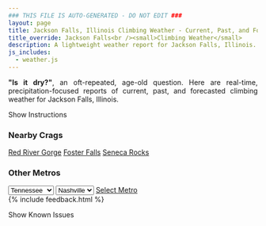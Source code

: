 ```yaml
---
### THIS FILE IS AUTO-GENERATED - DO NOT EDIT ###
layout: page
title: Jackson Falls, Illinois Climbing Weather - Current, Past, and Forecasted Report
title_override: Jackson Falls<br /><small>Climbing Weather</small>
description: A lightweight weather report for Jackson Falls, Illinois. Optimized for slow internet connections.
js_includes:
  - weather.js
---
```


<section class="measure center lh-copy f5-ns f6 ph2 mv4" style="text-align: justify;">
<strong>"Is it dry?"</strong>, an oft-repeated, age-old question. Here are real-time,
precipitation-focused reports of current, past, and forecasted climbing weather for Jackson Falls, Illinois.
</section>

<p id="settings-toggle" class="mw5 b center tc hover-light-red black-70 pointer">Show Instructions</p>
<section id="settings" class="overflow-hidden" style="display:none;">
    <div class="mv2 ph2 center">
        <div class="fn f6 tc pv2">
            <p class="measure lh-copy center"><strong>Show/hide hourly forecasts</strong> by clicking the desired day.</p>
            <hr class="mw5 p0 mv2 o-60 b0 bt b--light-red light-red bg-light-red">
            <p class="measure lh-copy center"><strong>Current and Past conditions</strong> are measured by the nearest weather station. <strong>Forecast conditions</strong> are calculated and polled separately.</p>
            <hr class="mw5 p0 mv2 o-60 b0 bt b--light-red light-red bg-light-red">
            <p class="measure lh-copy center"><strong>Having issues?</strong> Try <a id="clear-cache" class="no-underline relative fancy-link light-red hover-light-red" href="#">clearing the local cache</a>.</p>
            <hr class="mw5 p0 mv2 o-60 b0 bt b--light-red light-red bg-light-red">
            <p class="measure lh-copy center">Weather data sourced from <a class="no-underline fancy-link relative light-red" target="_blank" href="https://www.weather.gov/documentation/services-web-api">weather.gov</a>.</p>
        </div>
    </div>
</section>
<section id="weather" data-crag="jackson-falls-illinois" class="mv4-ns mv3 ph2 center"></section>
<section id="nearby" class="tc lh-copy">
  <h3>Nearby Crags</h3>
<a class="nowrap no-underline fancy-link relative light-red mh3" href="/crags/red-river-gorge-kentucky-weather.html">Red River Gorge</a>
<a class="nowrap no-underline fancy-link relative light-red mh3" href="/crags/foster-falls-tennessee-weather.html">Foster Falls</a>
<a class="nowrap no-underline fancy-link relative light-red mh3" href="/crags/seneca-rocks-west-virginia-weather.html">Seneca Rocks</a>
</section>
<section id="nearby" class="tc lh-copy">
  <h3>Other Metros</h3>
  <select class="ma1 bg-near-white pa2" id="stateSel">
    <option value="Texas">Texas</option>
    <option value="Washington">Washington</option>
    <option value="Colorado">Colorado</option>
    <option value="Tennessee" selected>Tennessee</option>
    <option value="Utah">Utah</option>
    <option value="California">California</option>
  </select>
  <select class="ma1 bg-near-white pa2" id="citySel">
    <option value="Nashville" selected>Nashville</option>
  </select>
  <a id="selectMetro" class="f6 link dim ph3 pv2 ma1 dib white bg-light-red" href="/crags/nashville-tennessee-weather.html">Select Metro</a>
  <script>
    var states = [];
    states["Texas"] = "Austin"
    states["Washington"] = "Seattle"
    states["Colorado"] = "Denver"
    states["Tennessee"] = "Nashville"
    states["Utah"] = "Salt Lake City"
    states["California"] = "San Francisco|Los Angeles"
  </script>
</section>
{% include feedback.html %}
<p id="issues-toggle" class="mw5 b center tc hover-light-red black-70 pointer">Show Known Issues</p>
<section id="issues" class="overflow-hidden tc f6">
</section>

<script>
  var weekly_PAH_116_58 = {"updated":"2022-05-05T08:16:33+00:00","units":"us","forecastGenerator":"BaselineForecastGenerator","generatedAt":"2022-05-05T08:40:26+00:00","updateTime":"2022-05-05T08:16:33+00:00","validTimes":"2022-05-05T02:00:00+00:00/P7DT23H","elevation":{"unitCode":"wmoUnit:m","value":99.9744},"periods":[{"number":1,"name":"Overnight","startTime":"2022-05-05T03:00:00-05:00","endTime":"2022-05-05T06:00:00-05:00","isDaytime":false,"temperature":53,"temperatureUnit":"F","temperatureTrend":null,"windSpeed":"5 mph","windDirection":"ENE","icon":"https://api.weather.gov/icons/land/night/bkn?size=medium","shortForecast":"Mostly Cloudy","detailedForecast":"Mostly cloudy, with a low around 53. East northeast wind around 5 mph."},{"number":2,"name":"Thursday","startTime":"2022-05-05T06:00:00-05:00","endTime":"2022-05-05T18:00:00-05:00","isDaytime":true,"temperature":74,"temperatureUnit":"F","temperatureTrend":"falling","windSpeed":"8 mph","windDirection":"SE","icon":"https://api.weather.gov/icons/land/day/tsra,80/tsra,70?size=medium","shortForecast":"Slight Chance Showers And Thunderstorms then Showers And Thunderstorms","detailedForecast":"A slight chance of showers and thunderstorms before 7am, then showers and thunderstorms between 7am and 1pm, then showers and thunderstorms likely. Cloudy. High near 74, with temperatures falling to around 72 in the afternoon. Southeast wind around 8 mph, with gusts as high as 18 mph. Chance of precipitation is 80%."},{"number":3,"name":"Thursday Night","startTime":"2022-05-05T18:00:00-05:00","endTime":"2022-05-06T06:00:00-05:00","isDaytime":false,"temperature":62,"temperatureUnit":"F","temperatureTrend":"rising","windSpeed":"7 mph","windDirection":"SSW","icon":"https://api.weather.gov/icons/land/night/tsra,40/tsra,80?size=medium","shortForecast":"Chance Showers And Thunderstorms","detailedForecast":"A chance of showers and thunderstorms before 2am, then showers and thunderstorms. Cloudy. Low around 62, with temperatures rising to around 64 overnight. South southwest wind around 7 mph. Chance of precipitation is 80%."},{"number":4,"name":"Friday","startTime":"2022-05-06T06:00:00-05:00","endTime":"2022-05-06T18:00:00-05:00","isDaytime":true,"temperature":69,"temperatureUnit":"F","temperatureTrend":null,"windSpeed":"7 to 13 mph","windDirection":"WSW","icon":"https://api.weather.gov/icons/land/day/tsra,70/tsra,60?size=medium","shortForecast":"Showers And Thunderstorms Likely","detailedForecast":"Showers and thunderstorms likely before 1pm, then a chance of showers and thunderstorms between 1pm and 4pm, then a chance of showers and thunderstorms. Mostly cloudy, with a high near 69. West southwest wind 7 to 13 mph, with gusts as high as 22 mph. Chance of precipitation is 70%."},{"number":5,"name":"Friday Night","startTime":"2022-05-06T18:00:00-05:00","endTime":"2022-05-07T06:00:00-05:00","isDaytime":false,"temperature":56,"temperatureUnit":"F","temperatureTrend":null,"windSpeed":"6 to 12 mph","windDirection":"WNW","icon":"https://api.weather.gov/icons/land/night/tsra_sct,50/tsra_sct,20?size=medium","shortForecast":"Chance Showers And Thunderstorms then Slight Chance Showers And Thunderstorms","detailedForecast":"A chance of showers and thunderstorms before 7pm, then a slight chance of showers and thunderstorms between 7pm and 1am. Mostly cloudy, with a low around 56. West northwest wind 6 to 12 mph, with gusts as high as 18 mph. Chance of precipitation is 50%."},{"number":6,"name":"Saturday","startTime":"2022-05-07T06:00:00-05:00","endTime":"2022-05-07T18:00:00-05:00","isDaytime":true,"temperature":72,"temperatureUnit":"F","temperatureTrend":null,"windSpeed":"6 to 10 mph","windDirection":"NW","icon":"https://api.weather.gov/icons/land/day/bkn?size=medium","shortForecast":"Partly Sunny","detailedForecast":"Partly sunny, with a high near 72. Northwest wind 6 to 10 mph."},{"number":7,"name":"Saturday Night","startTime":"2022-05-07T18:00:00-05:00","endTime":"2022-05-08T06:00:00-05:00","isDaytime":false,"temperature":52,"temperatureUnit":"F","temperatureTrend":null,"windSpeed":"1 to 6 mph","windDirection":"NE","icon":"https://api.weather.gov/icons/land/night/few?size=medium","shortForecast":"Mostly Clear","detailedForecast":"Mostly clear, with a low around 52. Northeast wind 1 to 6 mph."},{"number":8,"name":"Sunday","startTime":"2022-05-08T06:00:00-05:00","endTime":"2022-05-08T18:00:00-05:00","isDaytime":true,"temperature":80,"temperatureUnit":"F","temperatureTrend":null,"windSpeed":"1 to 9 mph","windDirection":"ESE","icon":"https://api.weather.gov/icons/land/day/few?size=medium","shortForecast":"Sunny","detailedForecast":"Sunny, with a high near 80. East southeast wind 1 to 9 mph."},{"number":9,"name":"Sunday Night","startTime":"2022-05-08T18:00:00-05:00","endTime":"2022-05-09T06:00:00-05:00","isDaytime":false,"temperature":66,"temperatureUnit":"F","temperatureTrend":null,"windSpeed":"8 mph","windDirection":"SE","icon":"https://api.weather.gov/icons/land/night/few?size=medium","shortForecast":"Mostly Clear","detailedForecast":"Mostly clear, with a low around 66. Southeast wind around 8 mph."},{"number":10,"name":"Monday","startTime":"2022-05-09T06:00:00-05:00","endTime":"2022-05-09T18:00:00-05:00","isDaytime":true,"temperature":90,"temperatureUnit":"F","temperatureTrend":null,"windSpeed":"7 to 15 mph","windDirection":"S","icon":"https://api.weather.gov/icons/land/day/few?size=medium","shortForecast":"Sunny","detailedForecast":"Sunny, with a high near 90. South wind 7 to 15 mph, with gusts as high as 20 mph."},{"number":11,"name":"Monday Night","startTime":"2022-05-09T18:00:00-05:00","endTime":"2022-05-10T06:00:00-05:00","isDaytime":false,"temperature":70,"temperatureUnit":"F","temperatureTrend":null,"windSpeed":"6 to 10 mph","windDirection":"S","icon":"https://api.weather.gov/icons/land/night/few?size=medium","shortForecast":"Mostly Clear","detailedForecast":"Mostly clear, with a low around 70. South wind 6 to 10 mph."},{"number":12,"name":"Tuesday","startTime":"2022-05-10T06:00:00-05:00","endTime":"2022-05-10T18:00:00-05:00","isDaytime":true,"temperature":92,"temperatureUnit":"F","temperatureTrend":null,"windSpeed":"6 to 10 mph","windDirection":"S","icon":"https://api.weather.gov/icons/land/day/few?size=medium","shortForecast":"Sunny","detailedForecast":"Sunny, with a high near 92. South wind 6 to 10 mph, with gusts as high as 18 mph."},{"number":13,"name":"Tuesday Night","startTime":"2022-05-10T18:00:00-05:00","endTime":"2022-05-11T06:00:00-05:00","isDaytime":false,"temperature":70,"temperatureUnit":"F","temperatureTrend":null,"windSpeed":"2 to 7 mph","windDirection":"S","icon":"https://api.weather.gov/icons/land/night/few?size=medium","shortForecast":"Mostly Clear","detailedForecast":"Mostly clear, with a low around 70. South wind 2 to 7 mph."},{"number":14,"name":"Wednesday","startTime":"2022-05-11T06:00:00-05:00","endTime":"2022-05-11T18:00:00-05:00","isDaytime":true,"temperature":92,"temperatureUnit":"F","temperatureTrend":null,"windSpeed":"2 to 6 mph","windDirection":"SE","icon":"https://api.weather.gov/icons/land/day/few?size=medium","shortForecast":"Sunny","detailedForecast":"Sunny, with a high near 92. Southeast wind 2 to 6 mph."}]}
  var hourly_PAH_116_58 = {"@context":["https://geojson.org/geojson-ld/geojson-context.jsonld",{"@version":"1.1","wx":"https://api.weather.gov/ontology#","geo":"http://www.opengis.net/ont/geosparql#","unit":"http://codes.wmo.int/common/unit/","@vocab":"https://api.weather.gov/ontology#"}],"type":"Feature","geometry":{"type":"Polygon","coordinates":[[[-89.0202954,37.1905586],[-89.02153,37.1682685],[-88.9935688,37.167283000000005],[-88.9923284,37.189573],[-89.0202954,37.1905586]]]},"properties":{"updated":"2022-05-05T08:16:33+00:00","units":"us","forecastGenerator":"HourlyForecastGenerator","generatedAt":"2022-05-05T08:40:27+00:00","updateTime":"2022-05-05T08:16:33+00:00","validTimes":"2022-05-05T02:00:00+00:00/P7DT23H","elevation":{"unitCode":"wmoUnit:m","value":99.9744},"periods":[{"number":1,"name":"","startTime":"2022-05-05T03:00:00-05:00","endTime":"2022-05-05T04:00:00-05:00","isDaytime":false,"temperature":55,"temperatureUnit":"F","temperatureTrend":null,"windSpeed":"3 mph","windDirection":"ENE","icon":"https://api.weather.gov/icons/land/night/bkn?size=small","shortForecast":"Mostly Cloudy","detailedForecast":""},{"number":2,"name":"","startTime":"2022-05-05T04:00:00-05:00","endTime":"2022-05-05T05:00:00-05:00","isDaytime":false,"temperature":55,"temperatureUnit":"F","temperatureTrend":null,"windSpeed":"3 mph","windDirection":"E","icon":"https://api.weather.gov/icons/land/night/bkn?size=small","shortForecast":"Mostly Cloudy","detailedForecast":""},{"number":3,"name":"","startTime":"2022-05-05T05:00:00-05:00","endTime":"2022-05-05T06:00:00-05:00","isDaytime":false,"temperature":54,"temperatureUnit":"F","temperatureTrend":null,"windSpeed":"5 mph","windDirection":"E","icon":"https://api.weather.gov/icons/land/night/bkn?size=small","shortForecast":"Mostly Cloudy","detailedForecast":""},{"number":4,"name":"","startTime":"2022-05-05T06:00:00-05:00","endTime":"2022-05-05T07:00:00-05:00","isDaytime":true,"temperature":54,"temperatureUnit":"F","temperatureTrend":null,"windSpeed":"6 mph","windDirection":"E","icon":"https://api.weather.gov/icons/land/day/tsra,20?size=small","shortForecast":"Slight Chance Showers And Thunderstorms","detailedForecast":""},{"number":5,"name":"","startTime":"2022-05-05T07:00:00-05:00","endTime":"2022-05-05T08:00:00-05:00","isDaytime":true,"temperature":56,"temperatureUnit":"F","temperatureTrend":null,"windSpeed":"6 mph","windDirection":"E","icon":"https://api.weather.gov/icons/land/day/tsra,30?size=small","shortForecast":"Chance Showers And Thunderstorms","detailedForecast":""},{"number":6,"name":"","startTime":"2022-05-05T08:00:00-05:00","endTime":"2022-05-05T09:00:00-05:00","isDaytime":true,"temperature":59,"temperatureUnit":"F","temperatureTrend":null,"windSpeed":"6 mph","windDirection":"ESE","icon":"https://api.weather.gov/icons/land/day/tsra,40?size=small","shortForecast":"Chance Showers And Thunderstorms","detailedForecast":""},{"number":7,"name":"","startTime":"2022-05-05T09:00:00-05:00","endTime":"2022-05-05T10:00:00-05:00","isDaytime":true,"temperature":61,"temperatureUnit":"F","temperatureTrend":null,"windSpeed":"8 mph","windDirection":"ESE","icon":"https://api.weather.gov/icons/land/day/tsra,60?size=small","shortForecast":"Showers And Thunderstorms Likely","detailedForecast":""},{"number":8,"name":"","startTime":"2022-05-05T10:00:00-05:00","endTime":"2022-05-05T11:00:00-05:00","isDaytime":true,"temperature":63,"temperatureUnit":"F","temperatureTrend":null,"windSpeed":"7 mph","windDirection":"SE","icon":"https://api.weather.gov/icons/land/day/tsra?size=small","shortForecast":"Showers And Thunderstorms","detailedForecast":""},{"number":9,"name":"","startTime":"2022-05-05T11:00:00-05:00","endTime":"2022-05-05T12:00:00-05:00","isDaytime":true,"temperature":64,"temperatureUnit":"F","temperatureTrend":null,"windSpeed":"7 mph","windDirection":"SE","icon":"https://api.weather.gov/icons/land/day/tsra?size=small","shortForecast":"Showers And Thunderstorms","detailedForecast":""},{"number":10,"name":"","startTime":"2022-05-05T12:00:00-05:00","endTime":"2022-05-05T13:00:00-05:00","isDaytime":true,"temperature":67,"temperatureUnit":"F","temperatureTrend":null,"windSpeed":"6 mph","windDirection":"SE","icon":"https://api.weather.gov/icons/land/day/tsra?size=small","shortForecast":"Showers And Thunderstorms Likely","detailedForecast":""},{"number":11,"name":"","startTime":"2022-05-05T13:00:00-05:00","endTime":"2022-05-05T14:00:00-05:00","isDaytime":true,"temperature":69,"temperatureUnit":"F","temperatureTrend":null,"windSpeed":"8 mph","windDirection":"SSE","icon":"https://api.weather.gov/icons/land/day/tsra?size=small","shortForecast":"Showers And Thunderstorms Likely","detailedForecast":""},{"number":12,"name":"","startTime":"2022-05-05T14:00:00-05:00","endTime":"2022-05-05T15:00:00-05:00","isDaytime":true,"temperature":71,"temperatureUnit":"F","temperatureTrend":null,"windSpeed":"7 mph","windDirection":"SSW","icon":"https://api.weather.gov/icons/land/day/tsra?size=small","shortForecast":"Showers And Thunderstorms Likely","detailedForecast":""},{"number":13,"name":"","startTime":"2022-05-05T15:00:00-05:00","endTime":"2022-05-05T16:00:00-05:00","isDaytime":true,"temperature":72,"temperatureUnit":"F","temperatureTrend":null,"windSpeed":"7 mph","windDirection":"S","icon":"https://api.weather.gov/icons/land/day/tsra?size=small","shortForecast":"Chance Showers And Thunderstorms","detailedForecast":""},{"number":14,"name":"","startTime":"2022-05-05T16:00:00-05:00","endTime":"2022-05-05T17:00:00-05:00","isDaytime":true,"temperature":72,"temperatureUnit":"F","temperatureTrend":null,"windSpeed":"7 mph","windDirection":"SSW","icon":"https://api.weather.gov/icons/land/day/tsra?size=small","shortForecast":"Chance Showers And Thunderstorms","detailedForecast":""},{"number":15,"name":"","startTime":"2022-05-05T17:00:00-05:00","endTime":"2022-05-05T18:00:00-05:00","isDaytime":true,"temperature":72,"temperatureUnit":"F","temperatureTrend":null,"windSpeed":"7 mph","windDirection":"S","icon":"https://api.weather.gov/icons/land/day/tsra?size=small","shortForecast":"Chance Showers And Thunderstorms","detailedForecast":""},{"number":16,"name":"","startTime":"2022-05-05T18:00:00-05:00","endTime":"2022-05-05T19:00:00-05:00","isDaytime":false,"temperature":71,"temperatureUnit":"F","temperatureTrend":null,"windSpeed":"6 mph","windDirection":"SSW","icon":"https://api.weather.gov/icons/land/night/tsra?size=small","shortForecast":"Chance Showers And Thunderstorms","detailedForecast":""},{"number":17,"name":"","startTime":"2022-05-05T19:00:00-05:00","endTime":"2022-05-05T20:00:00-05:00","isDaytime":false,"temperature":71,"temperatureUnit":"F","temperatureTrend":null,"windSpeed":"6 mph","windDirection":"S","icon":"https://api.weather.gov/icons/land/night/tsra?size=small","shortForecast":"Chance Showers And Thunderstorms","detailedForecast":""},{"number":18,"name":"","startTime":"2022-05-05T20:00:00-05:00","endTime":"2022-05-05T21:00:00-05:00","isDaytime":false,"temperature":69,"temperatureUnit":"F","temperatureTrend":null,"windSpeed":"6 mph","windDirection":"S","icon":"https://api.weather.gov/icons/land/night/tsra?size=small","shortForecast":"Chance Showers And Thunderstorms","detailedForecast":""},{"number":19,"name":"","startTime":"2022-05-05T21:00:00-05:00","endTime":"2022-05-05T22:00:00-05:00","isDaytime":false,"temperature":68,"temperatureUnit":"F","temperatureTrend":null,"windSpeed":"6 mph","windDirection":"S","icon":"https://api.weather.gov/icons/land/night/tsra?size=small","shortForecast":"Chance Showers And Thunderstorms","detailedForecast":""},{"number":20,"name":"","startTime":"2022-05-05T22:00:00-05:00","endTime":"2022-05-05T23:00:00-05:00","isDaytime":false,"temperature":67,"temperatureUnit":"F","temperatureTrend":null,"windSpeed":"7 mph","windDirection":"S","icon":"https://api.weather.gov/icons/land/night/tsra?size=small","shortForecast":"Chance Showers And Thunderstorms","detailedForecast":""},{"number":21,"name":"","startTime":"2022-05-05T23:00:00-05:00","endTime":"2022-05-06T00:00:00-05:00","isDaytime":false,"temperature":67,"temperatureUnit":"F","temperatureTrend":null,"windSpeed":"7 mph","windDirection":"S","icon":"https://api.weather.gov/icons/land/night/tsra?size=small","shortForecast":"Chance Showers And Thunderstorms","detailedForecast":""},{"number":22,"name":"","startTime":"2022-05-06T00:00:00-05:00","endTime":"2022-05-06T01:00:00-05:00","isDaytime":false,"temperature":66,"temperatureUnit":"F","temperatureTrend":null,"windSpeed":"7 mph","windDirection":"S","icon":"https://api.weather.gov/icons/land/night/tsra?size=small","shortForecast":"Chance Showers And Thunderstorms","detailedForecast":""},{"number":23,"name":"","startTime":"2022-05-06T01:00:00-05:00","endTime":"2022-05-06T02:00:00-05:00","isDaytime":false,"temperature":66,"temperatureUnit":"F","temperatureTrend":null,"windSpeed":"6 mph","windDirection":"SSW","icon":"https://api.weather.gov/icons/land/night/tsra?size=small","shortForecast":"Chance Showers And Thunderstorms","detailedForecast":""},{"number":24,"name":"","startTime":"2022-05-06T02:00:00-05:00","endTime":"2022-05-06T03:00:00-05:00","isDaytime":false,"temperature":65,"temperatureUnit":"F","temperatureTrend":null,"windSpeed":"6 mph","windDirection":"SSW","icon":"https://api.weather.gov/icons/land/night/tsra?size=small","shortForecast":"Showers And Thunderstorms Likely","detailedForecast":""},{"number":25,"name":"","startTime":"2022-05-06T03:00:00-05:00","endTime":"2022-05-06T04:00:00-05:00","isDaytime":false,"temperature":64,"temperatureUnit":"F","temperatureTrend":null,"windSpeed":"6 mph","windDirection":"SSW","icon":"https://api.weather.gov/icons/land/night/tsra?size=small","shortForecast":"Showers And Thunderstorms Likely","detailedForecast":""},{"number":26,"name":"","startTime":"2022-05-06T04:00:00-05:00","endTime":"2022-05-06T05:00:00-05:00","isDaytime":false,"temperature":64,"temperatureUnit":"F","temperatureTrend":null,"windSpeed":"6 mph","windDirection":"S","icon":"https://api.weather.gov/icons/land/night/tsra?size=small","shortForecast":"Showers And Thunderstorms","detailedForecast":""},{"number":27,"name":"","startTime":"2022-05-06T05:00:00-05:00","endTime":"2022-05-06T06:00:00-05:00","isDaytime":false,"temperature":64,"temperatureUnit":"F","temperatureTrend":null,"windSpeed":"7 mph","windDirection":"S","icon":"https://api.weather.gov/icons/land/night/tsra?size=small","shortForecast":"Showers And Thunderstorms","detailedForecast":""},{"number":28,"name":"","startTime":"2022-05-06T06:00:00-05:00","endTime":"2022-05-06T07:00:00-05:00","isDaytime":true,"temperature":64,"temperatureUnit":"F","temperatureTrend":null,"windSpeed":"7 mph","windDirection":"S","icon":"https://api.weather.gov/icons/land/day/tsra?size=small","shortForecast":"Showers And Thunderstorms Likely","detailedForecast":""},{"number":29,"name":"","startTime":"2022-05-06T07:00:00-05:00","endTime":"2022-05-06T08:00:00-05:00","isDaytime":true,"temperature":64,"temperatureUnit":"F","temperatureTrend":null,"windSpeed":"8 mph","windDirection":"S","icon":"https://api.weather.gov/icons/land/day/tsra?size=small","shortForecast":"Showers And Thunderstorms Likely","detailedForecast":""},{"number":30,"name":"","startTime":"2022-05-06T08:00:00-05:00","endTime":"2022-05-06T09:00:00-05:00","isDaytime":true,"temperature":64,"temperatureUnit":"F","temperatureTrend":null,"windSpeed":"8 mph","windDirection":"SSW","icon":"https://api.weather.gov/icons/land/day/tsra?size=small","shortForecast":"Showers And Thunderstorms Likely","detailedForecast":""},{"number":31,"name":"","startTime":"2022-05-06T09:00:00-05:00","endTime":"2022-05-06T10:00:00-05:00","isDaytime":true,"temperature":64,"temperatureUnit":"F","temperatureTrend":null,"windSpeed":"10 mph","windDirection":"SW","icon":"https://api.weather.gov/icons/land/day/tsra?size=small","shortForecast":"Showers And Thunderstorms Likely","detailedForecast":""},{"number":32,"name":"","startTime":"2022-05-06T10:00:00-05:00","endTime":"2022-05-06T11:00:00-05:00","isDaytime":true,"temperature":66,"temperatureUnit":"F","temperatureTrend":null,"windSpeed":"12 mph","windDirection":"WSW","icon":"https://api.weather.gov/icons/land/day/tsra?size=small","shortForecast":"Showers And Thunderstorms Likely","detailedForecast":""},{"number":33,"name":"","startTime":"2022-05-06T11:00:00-05:00","endTime":"2022-05-06T12:00:00-05:00","isDaytime":true,"temperature":66,"temperatureUnit":"F","temperatureTrend":null,"windSpeed":"13 mph","windDirection":"WSW","icon":"https://api.weather.gov/icons/land/day/tsra?size=small","shortForecast":"Showers And Thunderstorms Likely","detailedForecast":""},{"number":34,"name":"","startTime":"2022-05-06T12:00:00-05:00","endTime":"2022-05-06T13:00:00-05:00","isDaytime":true,"temperature":66,"temperatureUnit":"F","temperatureTrend":null,"windSpeed":"13 mph","windDirection":"WSW","icon":"https://api.weather.gov/icons/land/day/tsra?size=small","shortForecast":"Showers And Thunderstorms Likely","detailedForecast":""},{"number":35,"name":"","startTime":"2022-05-06T13:00:00-05:00","endTime":"2022-05-06T14:00:00-05:00","isDaytime":true,"temperature":67,"temperatureUnit":"F","temperatureTrend":null,"windSpeed":"13 mph","windDirection":"WSW","icon":"https://api.weather.gov/icons/land/day/tsra?size=small","shortForecast":"Chance Showers And Thunderstorms","detailedForecast":""},{"number":36,"name":"","startTime":"2022-05-06T14:00:00-05:00","endTime":"2022-05-06T15:00:00-05:00","isDaytime":true,"temperature":67,"temperatureUnit":"F","temperatureTrend":null,"windSpeed":"13 mph","windDirection":"W","icon":"https://api.weather.gov/icons/land/day/tsra?size=small","shortForecast":"Chance Showers And Thunderstorms","detailedForecast":""},{"number":37,"name":"","startTime":"2022-05-06T15:00:00-05:00","endTime":"2022-05-06T16:00:00-05:00","isDaytime":true,"temperature":67,"temperatureUnit":"F","temperatureTrend":null,"windSpeed":"13 mph","windDirection":"W","icon":"https://api.weather.gov/icons/land/day/tsra_sct?size=small","shortForecast":"Chance Showers And Thunderstorms","detailedForecast":""},{"number":38,"name":"","startTime":"2022-05-06T16:00:00-05:00","endTime":"2022-05-06T17:00:00-05:00","isDaytime":true,"temperature":67,"temperatureUnit":"F","temperatureTrend":null,"windSpeed":"13 mph","windDirection":"W","icon":"https://api.weather.gov/icons/land/day/tsra_sct?size=small","shortForecast":"Chance Showers And Thunderstorms","detailedForecast":""},{"number":39,"name":"","startTime":"2022-05-06T17:00:00-05:00","endTime":"2022-05-06T18:00:00-05:00","isDaytime":true,"temperature":67,"temperatureUnit":"F","temperatureTrend":null,"windSpeed":"13 mph","windDirection":"W","icon":"https://api.weather.gov/icons/land/day/tsra_sct?size=small","shortForecast":"Chance Showers And Thunderstorms","detailedForecast":""},{"number":40,"name":"","startTime":"2022-05-06T18:00:00-05:00","endTime":"2022-05-06T19:00:00-05:00","isDaytime":false,"temperature":66,"temperatureUnit":"F","temperatureTrend":null,"windSpeed":"12 mph","windDirection":"WNW","icon":"https://api.weather.gov/icons/land/night/tsra_sct?size=small","shortForecast":"Chance Showers And Thunderstorms","detailedForecast":""},{"number":41,"name":"","startTime":"2022-05-06T19:00:00-05:00","endTime":"2022-05-06T20:00:00-05:00","isDaytime":false,"temperature":65,"temperatureUnit":"F","temperatureTrend":null,"windSpeed":"10 mph","windDirection":"WNW","icon":"https://api.weather.gov/icons/land/night/tsra_sct?size=small","shortForecast":"Slight Chance Showers And Thunderstorms","detailedForecast":""},{"number":42,"name":"","startTime":"2022-05-06T20:00:00-05:00","endTime":"2022-05-06T21:00:00-05:00","isDaytime":false,"temperature":64,"temperatureUnit":"F","temperatureTrend":null,"windSpeed":"9 mph","windDirection":"WNW","icon":"https://api.weather.gov/icons/land/night/tsra_sct?size=small","shortForecast":"Slight Chance Showers And Thunderstorms","detailedForecast":""},{"number":43,"name":"","startTime":"2022-05-06T21:00:00-05:00","endTime":"2022-05-06T22:00:00-05:00","isDaytime":false,"temperature":62,"temperatureUnit":"F","temperatureTrend":null,"windSpeed":"9 mph","windDirection":"WNW","icon":"https://api.weather.gov/icons/land/night/tsra_sct?size=small","shortForecast":"Slight Chance Showers And Thunderstorms","detailedForecast":""},{"number":44,"name":"","startTime":"2022-05-06T22:00:00-05:00","endTime":"2022-05-06T23:00:00-05:00","isDaytime":false,"temperature":61,"temperatureUnit":"F","temperatureTrend":null,"windSpeed":"8 mph","windDirection":"WNW","icon":"https://api.weather.gov/icons/land/night/rain_showers?size=small","shortForecast":"Slight Chance Rain Showers","detailedForecast":""},{"number":45,"name":"","startTime":"2022-05-06T23:00:00-05:00","endTime":"2022-05-07T00:00:00-05:00","isDaytime":false,"temperature":60,"temperatureUnit":"F","temperatureTrend":null,"windSpeed":"7 mph","windDirection":"WNW","icon":"https://api.weather.gov/icons/land/night/rain_showers?size=small","shortForecast":"Slight Chance Rain Showers","detailedForecast":""},{"number":46,"name":"","startTime":"2022-05-07T00:00:00-05:00","endTime":"2022-05-07T01:00:00-05:00","isDaytime":false,"temperature":60,"temperatureUnit":"F","temperatureTrend":null,"windSpeed":"7 mph","windDirection":"WNW","icon":"https://api.weather.gov/icons/land/night/rain_showers?size=small","shortForecast":"Slight Chance Rain Showers","detailedForecast":""},{"number":47,"name":"","startTime":"2022-05-07T01:00:00-05:00","endTime":"2022-05-07T02:00:00-05:00","isDaytime":false,"temperature":59,"temperatureUnit":"F","temperatureTrend":null,"windSpeed":"6 mph","windDirection":"WNW","icon":"https://api.weather.gov/icons/land/night/bkn?size=small","shortForecast":"Mostly Cloudy","detailedForecast":""},{"number":48,"name":"","startTime":"2022-05-07T02:00:00-05:00","endTime":"2022-05-07T03:00:00-05:00","isDaytime":false,"temperature":58,"temperatureUnit":"F","temperatureTrend":null,"windSpeed":"6 mph","windDirection":"WNW","icon":"https://api.weather.gov/icons/land/night/bkn?size=small","shortForecast":"Mostly Cloudy","detailedForecast":""},{"number":49,"name":"","startTime":"2022-05-07T03:00:00-05:00","endTime":"2022-05-07T04:00:00-05:00","isDaytime":false,"temperature":58,"temperatureUnit":"F","temperatureTrend":null,"windSpeed":"6 mph","windDirection":"WNW","icon":"https://api.weather.gov/icons/land/night/bkn?size=small","shortForecast":"Mostly Cloudy","detailedForecast":""},{"number":50,"name":"","startTime":"2022-05-07T04:00:00-05:00","endTime":"2022-05-07T05:00:00-05:00","isDaytime":false,"temperature":57,"temperatureUnit":"F","temperatureTrend":null,"windSpeed":"6 mph","windDirection":"WNW","icon":"https://api.weather.gov/icons/land/night/bkn?size=small","shortForecast":"Mostly Cloudy","detailedForecast":""},{"number":51,"name":"","startTime":"2022-05-07T05:00:00-05:00","endTime":"2022-05-07T06:00:00-05:00","isDaytime":false,"temperature":57,"temperatureUnit":"F","temperatureTrend":null,"windSpeed":"6 mph","windDirection":"WNW","icon":"https://api.weather.gov/icons/land/night/bkn?size=small","shortForecast":"Mostly Cloudy","detailedForecast":""},{"number":52,"name":"","startTime":"2022-05-07T06:00:00-05:00","endTime":"2022-05-07T07:00:00-05:00","isDaytime":true,"temperature":56,"temperatureUnit":"F","temperatureTrend":null,"windSpeed":"6 mph","windDirection":"NW","icon":"https://api.weather.gov/icons/land/day/bkn?size=small","shortForecast":"Partly Sunny","detailedForecast":""},{"number":53,"name":"","startTime":"2022-05-07T07:00:00-05:00","endTime":"2022-05-07T08:00:00-05:00","isDaytime":true,"temperature":57,"temperatureUnit":"F","temperatureTrend":null,"windSpeed":"6 mph","windDirection":"NW","icon":"https://api.weather.gov/icons/land/day/bkn?size=small","shortForecast":"Partly Sunny","detailedForecast":""},{"number":54,"name":"","startTime":"2022-05-07T08:00:00-05:00","endTime":"2022-05-07T09:00:00-05:00","isDaytime":true,"temperature":58,"temperatureUnit":"F","temperatureTrend":null,"windSpeed":"7 mph","windDirection":"NW","icon":"https://api.weather.gov/icons/land/day/bkn?size=small","shortForecast":"Partly Sunny","detailedForecast":""},{"number":55,"name":"","startTime":"2022-05-07T09:00:00-05:00","endTime":"2022-05-07T10:00:00-05:00","isDaytime":true,"temperature":60,"temperatureUnit":"F","temperatureTrend":null,"windSpeed":"8 mph","windDirection":"NW","icon":"https://api.weather.gov/icons/land/day/bkn?size=small","shortForecast":"Partly Sunny","detailedForecast":""},{"number":56,"name":"","startTime":"2022-05-07T10:00:00-05:00","endTime":"2022-05-07T11:00:00-05:00","isDaytime":true,"temperature":62,"temperatureUnit":"F","temperatureTrend":null,"windSpeed":"9 mph","windDirection":"NW","icon":"https://api.weather.gov/icons/land/day/bkn?size=small","shortForecast":"Partly Sunny","detailedForecast":""},{"number":57,"name":"","startTime":"2022-05-07T11:00:00-05:00","endTime":"2022-05-07T12:00:00-05:00","isDaytime":true,"temperature":64,"temperatureUnit":"F","temperatureTrend":null,"windSpeed":"10 mph","windDirection":"NW","icon":"https://api.weather.gov/icons/land/day/bkn?size=small","shortForecast":"Partly Sunny","detailedForecast":""},{"number":58,"name":"","startTime":"2022-05-07T12:00:00-05:00","endTime":"2022-05-07T13:00:00-05:00","isDaytime":true,"temperature":66,"temperatureUnit":"F","temperatureTrend":null,"windSpeed":"10 mph","windDirection":"NNW","icon":"https://api.weather.gov/icons/land/day/bkn?size=small","shortForecast":"Partly Sunny","detailedForecast":""},{"number":59,"name":"","startTime":"2022-05-07T13:00:00-05:00","endTime":"2022-05-07T14:00:00-05:00","isDaytime":true,"temperature":68,"temperatureUnit":"F","temperatureTrend":null,"windSpeed":"10 mph","windDirection":"NNW","icon":"https://api.weather.gov/icons/land/day/bkn?size=small","shortForecast":"Partly Sunny","detailedForecast":""},{"number":60,"name":"","startTime":"2022-05-07T14:00:00-05:00","endTime":"2022-05-07T15:00:00-05:00","isDaytime":true,"temperature":70,"temperatureUnit":"F","temperatureTrend":null,"windSpeed":"10 mph","windDirection":"NNW","icon":"https://api.weather.gov/icons/land/day/sct?size=small","shortForecast":"Mostly Sunny","detailedForecast":""},{"number":61,"name":"","startTime":"2022-05-07T15:00:00-05:00","endTime":"2022-05-07T16:00:00-05:00","isDaytime":true,"temperature":71,"temperatureUnit":"F","temperatureTrend":null,"windSpeed":"9 mph","windDirection":"NNW","icon":"https://api.weather.gov/icons/land/day/sct?size=small","shortForecast":"Mostly Sunny","detailedForecast":""},{"number":62,"name":"","startTime":"2022-05-07T16:00:00-05:00","endTime":"2022-05-07T17:00:00-05:00","isDaytime":true,"temperature":71,"temperatureUnit":"F","temperatureTrend":null,"windSpeed":"8 mph","windDirection":"NNW","icon":"https://api.weather.gov/icons/land/day/sct?size=small","shortForecast":"Mostly Sunny","detailedForecast":""},{"number":63,"name":"","startTime":"2022-05-07T17:00:00-05:00","endTime":"2022-05-07T18:00:00-05:00","isDaytime":true,"temperature":71,"temperatureUnit":"F","temperatureTrend":null,"windSpeed":"7 mph","windDirection":"NNW","icon":"https://api.weather.gov/icons/land/day/sct?size=small","shortForecast":"Mostly Sunny","detailedForecast":""},{"number":64,"name":"","startTime":"2022-05-07T18:00:00-05:00","endTime":"2022-05-07T19:00:00-05:00","isDaytime":false,"temperature":70,"temperatureUnit":"F","temperatureTrend":null,"windSpeed":"6 mph","windDirection":"N","icon":"https://api.weather.gov/icons/land/night/sct?size=small","shortForecast":"Partly Cloudy","detailedForecast":""},{"number":65,"name":"","startTime":"2022-05-07T19:00:00-05:00","endTime":"2022-05-07T20:00:00-05:00","isDaytime":false,"temperature":69,"temperatureUnit":"F","temperatureTrend":null,"windSpeed":"5 mph","windDirection":"N","icon":"https://api.weather.gov/icons/land/night/few?size=small","shortForecast":"Mostly Clear","detailedForecast":""},{"number":66,"name":"","startTime":"2022-05-07T20:00:00-05:00","endTime":"2022-05-07T21:00:00-05:00","isDaytime":false,"temperature":67,"temperatureUnit":"F","temperatureTrend":null,"windSpeed":"3 mph","windDirection":"N","icon":"https://api.weather.gov/icons/land/night/few?size=small","shortForecast":"Mostly Clear","detailedForecast":""},{"number":67,"name":"","startTime":"2022-05-07T21:00:00-05:00","endTime":"2022-05-07T22:00:00-05:00","isDaytime":false,"temperature":64,"temperatureUnit":"F","temperatureTrend":null,"windSpeed":"2 mph","windDirection":"NNE","icon":"https://api.weather.gov/icons/land/night/few?size=small","shortForecast":"Mostly Clear","detailedForecast":""},{"number":68,"name":"","startTime":"2022-05-07T22:00:00-05:00","endTime":"2022-05-07T23:00:00-05:00","isDaytime":false,"temperature":61,"temperatureUnit":"F","temperatureTrend":null,"windSpeed":"2 mph","windDirection":"NNE","icon":"https://api.weather.gov/icons/land/night/few?size=small","shortForecast":"Mostly Clear","detailedForecast":""},{"number":69,"name":"","startTime":"2022-05-07T23:00:00-05:00","endTime":"2022-05-08T00:00:00-05:00","isDaytime":false,"temperature":59,"temperatureUnit":"F","temperatureTrend":null,"windSpeed":"2 mph","windDirection":"NE","icon":"https://api.weather.gov/icons/land/night/few?size=small","shortForecast":"Mostly Clear","detailedForecast":""},{"number":70,"name":"","startTime":"2022-05-08T00:00:00-05:00","endTime":"2022-05-08T01:00:00-05:00","isDaytime":false,"temperature":58,"temperatureUnit":"F","temperatureTrend":null,"windSpeed":"2 mph","windDirection":"NE","icon":"https://api.weather.gov/icons/land/night/few?size=small","shortForecast":"Mostly Clear","detailedForecast":""},{"number":71,"name":"","startTime":"2022-05-08T01:00:00-05:00","endTime":"2022-05-08T02:00:00-05:00","isDaytime":false,"temperature":57,"temperatureUnit":"F","temperatureTrend":null,"windSpeed":"2 mph","windDirection":"ENE","icon":"https://api.weather.gov/icons/land/night/few?size=small","shortForecast":"Mostly Clear","detailedForecast":""},{"number":72,"name":"","startTime":"2022-05-08T02:00:00-05:00","endTime":"2022-05-08T03:00:00-05:00","isDaytime":false,"temperature":55,"temperatureUnit":"F","temperatureTrend":null,"windSpeed":"2 mph","windDirection":"ENE","icon":"https://api.weather.gov/icons/land/night/few?size=small","shortForecast":"Mostly Clear","detailedForecast":""},{"number":73,"name":"","startTime":"2022-05-08T03:00:00-05:00","endTime":"2022-05-08T04:00:00-05:00","isDaytime":false,"temperature":54,"temperatureUnit":"F","temperatureTrend":null,"windSpeed":"1 mph","windDirection":"E","icon":"https://api.weather.gov/icons/land/night/few?size=small","shortForecast":"Mostly Clear","detailedForecast":""},{"number":74,"name":"","startTime":"2022-05-08T04:00:00-05:00","endTime":"2022-05-08T05:00:00-05:00","isDaytime":false,"temperature":53,"temperatureUnit":"F","temperatureTrend":null,"windSpeed":"1 mph","windDirection":"E","icon":"https://api.weather.gov/icons/land/night/few?size=small","shortForecast":"Mostly Clear","detailedForecast":""},{"number":75,"name":"","startTime":"2022-05-08T05:00:00-05:00","endTime":"2022-05-08T06:00:00-05:00","isDaytime":false,"temperature":52,"temperatureUnit":"F","temperatureTrend":null,"windSpeed":"1 mph","windDirection":"E","icon":"https://api.weather.gov/icons/land/night/few?size=small","shortForecast":"Mostly Clear","detailedForecast":""},{"number":76,"name":"","startTime":"2022-05-08T06:00:00-05:00","endTime":"2022-05-08T07:00:00-05:00","isDaytime":true,"temperature":52,"temperatureUnit":"F","temperatureTrend":null,"windSpeed":"1 mph","windDirection":"E","icon":"https://api.weather.gov/icons/land/day/few?size=small","shortForecast":"Sunny","detailedForecast":""},{"number":77,"name":"","startTime":"2022-05-08T07:00:00-05:00","endTime":"2022-05-08T08:00:00-05:00","isDaytime":true,"temperature":54,"temperatureUnit":"F","temperatureTrend":null,"windSpeed":"2 mph","windDirection":"E","icon":"https://api.weather.gov/icons/land/day/sct?size=small","shortForecast":"Mostly Sunny","detailedForecast":""},{"number":78,"name":"","startTime":"2022-05-08T08:00:00-05:00","endTime":"2022-05-08T09:00:00-05:00","isDaytime":true,"temperature":58,"temperatureUnit":"F","temperatureTrend":null,"windSpeed":"3 mph","windDirection":"E","icon":"https://api.weather.gov/icons/land/day/few?size=small","shortForecast":"Sunny","detailedForecast":""},{"number":79,"name":"","startTime":"2022-05-08T09:00:00-05:00","endTime":"2022-05-08T10:00:00-05:00","isDaytime":true,"temperature":62,"temperatureUnit":"F","temperatureTrend":null,"windSpeed":"5 mph","windDirection":"ESE","icon":"https://api.weather.gov/icons/land/day/few?size=small","shortForecast":"Sunny","detailedForecast":""},{"number":80,"name":"","startTime":"2022-05-08T10:00:00-05:00","endTime":"2022-05-08T11:00:00-05:00","isDaytime":true,"temperature":67,"temperatureUnit":"F","temperatureTrend":null,"windSpeed":"6 mph","windDirection":"SE","icon":"https://api.weather.gov/icons/land/day/few?size=small","shortForecast":"Sunny","detailedForecast":""},{"number":81,"name":"","startTime":"2022-05-08T11:00:00-05:00","endTime":"2022-05-08T12:00:00-05:00","isDaytime":true,"temperature":70,"temperatureUnit":"F","temperatureTrend":null,"windSpeed":"7 mph","windDirection":"SE","icon":"https://api.weather.gov/icons/land/day/few?size=small","shortForecast":"Sunny","detailedForecast":""},{"number":82,"name":"","startTime":"2022-05-08T12:00:00-05:00","endTime":"2022-05-08T13:00:00-05:00","isDaytime":true,"temperature":73,"temperatureUnit":"F","temperatureTrend":null,"windSpeed":"7 mph","windDirection":"SE","icon":"https://api.weather.gov/icons/land/day/few?size=small","shortForecast":"Sunny","detailedForecast":""},{"number":83,"name":"","startTime":"2022-05-08T13:00:00-05:00","endTime":"2022-05-08T14:00:00-05:00","isDaytime":true,"temperature":75,"temperatureUnit":"F","temperatureTrend":null,"windSpeed":"8 mph","windDirection":"SE","icon":"https://api.weather.gov/icons/land/day/sct?size=small","shortForecast":"Mostly Sunny","detailedForecast":""},{"number":84,"name":"","startTime":"2022-05-08T14:00:00-05:00","endTime":"2022-05-08T15:00:00-05:00","isDaytime":true,"temperature":77,"temperatureUnit":"F","temperatureTrend":null,"windSpeed":"9 mph","windDirection":"SE","icon":"https://api.weather.gov/icons/land/day/sct?size=small","shortForecast":"Mostly Sunny","detailedForecast":""},{"number":85,"name":"","startTime":"2022-05-08T15:00:00-05:00","endTime":"2022-05-08T16:00:00-05:00","isDaytime":true,"temperature":78,"temperatureUnit":"F","temperatureTrend":null,"windSpeed":"9 mph","windDirection":"SE","icon":"https://api.weather.gov/icons/land/day/sct?size=small","shortForecast":"Mostly Sunny","detailedForecast":""},{"number":86,"name":"","startTime":"2022-05-08T16:00:00-05:00","endTime":"2022-05-08T17:00:00-05:00","isDaytime":true,"temperature":79,"temperatureUnit":"F","temperatureTrend":null,"windSpeed":"9 mph","windDirection":"SE","icon":"https://api.weather.gov/icons/land/day/sct?size=small","shortForecast":"Mostly Sunny","detailedForecast":""},{"number":87,"name":"","startTime":"2022-05-08T17:00:00-05:00","endTime":"2022-05-08T18:00:00-05:00","isDaytime":true,"temperature":79,"temperatureUnit":"F","temperatureTrend":null,"windSpeed":"9 mph","windDirection":"SE","icon":"https://api.weather.gov/icons/land/day/few?size=small","shortForecast":"Sunny","detailedForecast":""},{"number":88,"name":"","startTime":"2022-05-08T18:00:00-05:00","endTime":"2022-05-08T19:00:00-05:00","isDaytime":false,"temperature":78,"temperatureUnit":"F","temperatureTrend":null,"windSpeed":"8 mph","windDirection":"SE","icon":"https://api.weather.gov/icons/land/night/few?size=small","shortForecast":"Mostly Clear","detailedForecast":""},{"number":89,"name":"","startTime":"2022-05-08T19:00:00-05:00","endTime":"2022-05-08T20:00:00-05:00","isDaytime":false,"temperature":77,"temperatureUnit":"F","temperatureTrend":null,"windSpeed":"8 mph","windDirection":"SE","icon":"https://api.weather.gov/icons/land/night/few?size=small","shortForecast":"Mostly Clear","detailedForecast":""},{"number":90,"name":"","startTime":"2022-05-08T20:00:00-05:00","endTime":"2022-05-08T21:00:00-05:00","isDaytime":false,"temperature":75,"temperatureUnit":"F","temperatureTrend":null,"windSpeed":"8 mph","windDirection":"SE","icon":"https://api.weather.gov/icons/land/night/few?size=small","shortForecast":"Mostly Clear","detailedForecast":""},{"number":91,"name":"","startTime":"2022-05-08T21:00:00-05:00","endTime":"2022-05-08T22:00:00-05:00","isDaytime":false,"temperature":72,"temperatureUnit":"F","temperatureTrend":null,"windSpeed":"7 mph","windDirection":"SE","icon":"https://api.weather.gov/icons/land/night/few?size=small","shortForecast":"Mostly Clear","detailedForecast":""},{"number":92,"name":"","startTime":"2022-05-08T22:00:00-05:00","endTime":"2022-05-08T23:00:00-05:00","isDaytime":false,"temperature":70,"temperatureUnit":"F","temperatureTrend":null,"windSpeed":"7 mph","windDirection":"SE","icon":"https://api.weather.gov/icons/land/night/few?size=small","shortForecast":"Mostly Clear","detailedForecast":""},{"number":93,"name":"","startTime":"2022-05-08T23:00:00-05:00","endTime":"2022-05-09T00:00:00-05:00","isDaytime":false,"temperature":69,"temperatureUnit":"F","temperatureTrend":null,"windSpeed":"7 mph","windDirection":"SE","icon":"https://api.weather.gov/icons/land/night/few?size=small","shortForecast":"Mostly Clear","detailedForecast":""},{"number":94,"name":"","startTime":"2022-05-09T00:00:00-05:00","endTime":"2022-05-09T01:00:00-05:00","isDaytime":false,"temperature":68,"temperatureUnit":"F","temperatureTrend":null,"windSpeed":"7 mph","windDirection":"SE","icon":"https://api.weather.gov/icons/land/night/few?size=small","shortForecast":"Mostly Clear","detailedForecast":""},{"number":95,"name":"","startTime":"2022-05-09T01:00:00-05:00","endTime":"2022-05-09T02:00:00-05:00","isDaytime":false,"temperature":68,"temperatureUnit":"F","temperatureTrend":null,"windSpeed":"7 mph","windDirection":"SE","icon":"https://api.weather.gov/icons/land/night/few?size=small","shortForecast":"Mostly Clear","detailedForecast":""},{"number":96,"name":"","startTime":"2022-05-09T02:00:00-05:00","endTime":"2022-05-09T03:00:00-05:00","isDaytime":false,"temperature":67,"temperatureUnit":"F","temperatureTrend":null,"windSpeed":"7 mph","windDirection":"SE","icon":"https://api.weather.gov/icons/land/night/few?size=small","shortForecast":"Mostly Clear","detailedForecast":""},{"number":97,"name":"","startTime":"2022-05-09T03:00:00-05:00","endTime":"2022-05-09T04:00:00-05:00","isDaytime":false,"temperature":67,"temperatureUnit":"F","temperatureTrend":null,"windSpeed":"7 mph","windDirection":"SSE","icon":"https://api.weather.gov/icons/land/night/few?size=small","shortForecast":"Mostly Clear","detailedForecast":""},{"number":98,"name":"","startTime":"2022-05-09T04:00:00-05:00","endTime":"2022-05-09T05:00:00-05:00","isDaytime":false,"temperature":67,"temperatureUnit":"F","temperatureTrend":null,"windSpeed":"7 mph","windDirection":"SSE","icon":"https://api.weather.gov/icons/land/night/few?size=small","shortForecast":"Mostly Clear","detailedForecast":""},{"number":99,"name":"","startTime":"2022-05-09T05:00:00-05:00","endTime":"2022-05-09T06:00:00-05:00","isDaytime":false,"temperature":67,"temperatureUnit":"F","temperatureTrend":null,"windSpeed":"7 mph","windDirection":"SSE","icon":"https://api.weather.gov/icons/land/night/few?size=small","shortForecast":"Mostly Clear","detailedForecast":""},{"number":100,"name":"","startTime":"2022-05-09T06:00:00-05:00","endTime":"2022-05-09T07:00:00-05:00","isDaytime":true,"temperature":66,"temperatureUnit":"F","temperatureTrend":null,"windSpeed":"7 mph","windDirection":"SSE","icon":"https://api.weather.gov/icons/land/day/few?size=small","shortForecast":"Sunny","detailedForecast":""},{"number":101,"name":"","startTime":"2022-05-09T07:00:00-05:00","endTime":"2022-05-09T08:00:00-05:00","isDaytime":true,"temperature":68,"temperatureUnit":"F","temperatureTrend":null,"windSpeed":"8 mph","windDirection":"SSE","icon":"https://api.weather.gov/icons/land/day/few?size=small","shortForecast":"Sunny","detailedForecast":""},{"number":102,"name":"","startTime":"2022-05-09T08:00:00-05:00","endTime":"2022-05-09T09:00:00-05:00","isDaytime":true,"temperature":71,"temperatureUnit":"F","temperatureTrend":null,"windSpeed":"9 mph","windDirection":"S","icon":"https://api.weather.gov/icons/land/day/few?size=small","shortForecast":"Sunny","detailedForecast":""},{"number":103,"name":"","startTime":"2022-05-09T09:00:00-05:00","endTime":"2022-05-09T10:00:00-05:00","isDaytime":true,"temperature":75,"temperatureUnit":"F","temperatureTrend":null,"windSpeed":"10 mph","windDirection":"S","icon":"https://api.weather.gov/icons/land/day/few?size=small","shortForecast":"Sunny","detailedForecast":""},{"number":104,"name":"","startTime":"2022-05-09T10:00:00-05:00","endTime":"2022-05-09T11:00:00-05:00","isDaytime":true,"temperature":79,"temperatureUnit":"F","temperatureTrend":null,"windSpeed":"12 mph","windDirection":"S","icon":"https://api.weather.gov/icons/land/day/few?size=small","shortForecast":"Sunny","detailedForecast":""},{"number":105,"name":"","startTime":"2022-05-09T11:00:00-05:00","endTime":"2022-05-09T12:00:00-05:00","isDaytime":true,"temperature":82,"temperatureUnit":"F","temperatureTrend":null,"windSpeed":"13 mph","windDirection":"S","icon":"https://api.weather.gov/icons/land/day/few?size=small","shortForecast":"Sunny","detailedForecast":""},{"number":106,"name":"","startTime":"2022-05-09T12:00:00-05:00","endTime":"2022-05-09T13:00:00-05:00","isDaytime":true,"temperature":85,"temperatureUnit":"F","temperatureTrend":null,"windSpeed":"14 mph","windDirection":"S","icon":"https://api.weather.gov/icons/land/day/few?size=small","shortForecast":"Sunny","detailedForecast":""},{"number":107,"name":"","startTime":"2022-05-09T13:00:00-05:00","endTime":"2022-05-09T14:00:00-05:00","isDaytime":true,"temperature":87,"temperatureUnit":"F","temperatureTrend":null,"windSpeed":"15 mph","windDirection":"S","icon":"https://api.weather.gov/icons/land/day/few?size=small","shortForecast":"Sunny","detailedForecast":""},{"number":108,"name":"","startTime":"2022-05-09T14:00:00-05:00","endTime":"2022-05-09T15:00:00-05:00","isDaytime":true,"temperature":88,"temperatureUnit":"F","temperatureTrend":null,"windSpeed":"15 mph","windDirection":"S","icon":"https://api.weather.gov/icons/land/day/few?size=small","shortForecast":"Sunny","detailedForecast":""},{"number":109,"name":"","startTime":"2022-05-09T15:00:00-05:00","endTime":"2022-05-09T16:00:00-05:00","isDaytime":true,"temperature":90,"temperatureUnit":"F","temperatureTrend":null,"windSpeed":"14 mph","windDirection":"S","icon":"https://api.weather.gov/icons/land/day/few?size=small","shortForecast":"Sunny","detailedForecast":""},{"number":110,"name":"","startTime":"2022-05-09T16:00:00-05:00","endTime":"2022-05-09T17:00:00-05:00","isDaytime":true,"temperature":90,"temperatureUnit":"F","temperatureTrend":null,"windSpeed":"13 mph","windDirection":"S","icon":"https://api.weather.gov/icons/land/day/few?size=small","shortForecast":"Sunny","detailedForecast":""},{"number":111,"name":"","startTime":"2022-05-09T17:00:00-05:00","endTime":"2022-05-09T18:00:00-05:00","isDaytime":true,"temperature":89,"temperatureUnit":"F","temperatureTrend":null,"windSpeed":"12 mph","windDirection":"S","icon":"https://api.weather.gov/icons/land/day/few?size=small","shortForecast":"Sunny","detailedForecast":""},{"number":112,"name":"","startTime":"2022-05-09T18:00:00-05:00","endTime":"2022-05-09T19:00:00-05:00","isDaytime":false,"temperature":88,"temperatureUnit":"F","temperatureTrend":null,"windSpeed":"10 mph","windDirection":"S","icon":"https://api.weather.gov/icons/land/night/few?size=small","shortForecast":"Mostly Clear","detailedForecast":""},{"number":113,"name":"","startTime":"2022-05-09T19:00:00-05:00","endTime":"2022-05-09T20:00:00-05:00","isDaytime":false,"temperature":85,"temperatureUnit":"F","temperatureTrend":null,"windSpeed":"9 mph","windDirection":"S","icon":"https://api.weather.gov/icons/land/night/few?size=small","shortForecast":"Mostly Clear","detailedForecast":""},{"number":114,"name":"","startTime":"2022-05-09T20:00:00-05:00","endTime":"2022-05-09T21:00:00-05:00","isDaytime":false,"temperature":82,"temperatureUnit":"F","temperatureTrend":null,"windSpeed":"9 mph","windDirection":"S","icon":"https://api.weather.gov/icons/land/night/few?size=small","shortForecast":"Mostly Clear","detailedForecast":""},{"number":115,"name":"","startTime":"2022-05-09T21:00:00-05:00","endTime":"2022-05-09T22:00:00-05:00","isDaytime":false,"temperature":79,"temperatureUnit":"F","temperatureTrend":null,"windSpeed":"8 mph","windDirection":"S","icon":"https://api.weather.gov/icons/land/night/few?size=small","shortForecast":"Mostly Clear","detailedForecast":""},{"number":116,"name":"","startTime":"2022-05-09T22:00:00-05:00","endTime":"2022-05-09T23:00:00-05:00","isDaytime":false,"temperature":76,"temperatureUnit":"F","temperatureTrend":null,"windSpeed":"8 mph","windDirection":"S","icon":"https://api.weather.gov/icons/land/night/few?size=small","shortForecast":"Mostly Clear","detailedForecast":""},{"number":117,"name":"","startTime":"2022-05-09T23:00:00-05:00","endTime":"2022-05-10T00:00:00-05:00","isDaytime":false,"temperature":75,"temperatureUnit":"F","temperatureTrend":null,"windSpeed":"8 mph","windDirection":"S","icon":"https://api.weather.gov/icons/land/night/skc?size=small","shortForecast":"Clear","detailedForecast":""},{"number":118,"name":"","startTime":"2022-05-10T00:00:00-05:00","endTime":"2022-05-10T01:00:00-05:00","isDaytime":false,"temperature":75,"temperatureUnit":"F","temperatureTrend":null,"windSpeed":"7 mph","windDirection":"S","icon":"https://api.weather.gov/icons/land/night/skc?size=small","shortForecast":"Clear","detailedForecast":""},{"number":119,"name":"","startTime":"2022-05-10T01:00:00-05:00","endTime":"2022-05-10T02:00:00-05:00","isDaytime":false,"temperature":74,"temperatureUnit":"F","temperatureTrend":null,"windSpeed":"7 mph","windDirection":"S","icon":"https://api.weather.gov/icons/land/night/skc?size=small","shortForecast":"Clear","detailedForecast":""},{"number":120,"name":"","startTime":"2022-05-10T02:00:00-05:00","endTime":"2022-05-10T03:00:00-05:00","isDaytime":false,"temperature":73,"temperatureUnit":"F","temperatureTrend":null,"windSpeed":"7 mph","windDirection":"S","icon":"https://api.weather.gov/icons/land/night/skc?size=small","shortForecast":"Clear","detailedForecast":""},{"number":121,"name":"","startTime":"2022-05-10T03:00:00-05:00","endTime":"2022-05-10T04:00:00-05:00","isDaytime":false,"temperature":72,"temperatureUnit":"F","temperatureTrend":null,"windSpeed":"6 mph","windDirection":"S","icon":"https://api.weather.gov/icons/land/night/few?size=small","shortForecast":"Mostly Clear","detailedForecast":""},{"number":122,"name":"","startTime":"2022-05-10T04:00:00-05:00","endTime":"2022-05-10T05:00:00-05:00","isDaytime":false,"temperature":71,"temperatureUnit":"F","temperatureTrend":null,"windSpeed":"6 mph","windDirection":"S","icon":"https://api.weather.gov/icons/land/night/few?size=small","shortForecast":"Mostly Clear","detailedForecast":""},{"number":123,"name":"","startTime":"2022-05-10T05:00:00-05:00","endTime":"2022-05-10T06:00:00-05:00","isDaytime":false,"temperature":70,"temperatureUnit":"F","temperatureTrend":null,"windSpeed":"6 mph","windDirection":"S","icon":"https://api.weather.gov/icons/land/night/few?size=small","shortForecast":"Mostly Clear","detailedForecast":""},{"number":124,"name":"","startTime":"2022-05-10T06:00:00-05:00","endTime":"2022-05-10T07:00:00-05:00","isDaytime":true,"temperature":70,"temperatureUnit":"F","temperatureTrend":null,"windSpeed":"6 mph","windDirection":"S","icon":"https://api.weather.gov/icons/land/day/few?size=small","shortForecast":"Sunny","detailedForecast":""},{"number":125,"name":"","startTime":"2022-05-10T07:00:00-05:00","endTime":"2022-05-10T08:00:00-05:00","isDaytime":true,"temperature":72,"temperatureUnit":"F","temperatureTrend":null,"windSpeed":"7 mph","windDirection":"S","icon":"https://api.weather.gov/icons/land/day/few?size=small","shortForecast":"Sunny","detailedForecast":""},{"number":126,"name":"","startTime":"2022-05-10T08:00:00-05:00","endTime":"2022-05-10T09:00:00-05:00","isDaytime":true,"temperature":75,"temperatureUnit":"F","temperatureTrend":null,"windSpeed":"8 mph","windDirection":"S","icon":"https://api.weather.gov/icons/land/day/few?size=small","shortForecast":"Sunny","detailedForecast":""},{"number":127,"name":"","startTime":"2022-05-10T09:00:00-05:00","endTime":"2022-05-10T10:00:00-05:00","isDaytime":true,"temperature":78,"temperatureUnit":"F","temperatureTrend":null,"windSpeed":"9 mph","windDirection":"SSW","icon":"https://api.weather.gov/icons/land/day/few?size=small","shortForecast":"Sunny","detailedForecast":""},{"number":128,"name":"","startTime":"2022-05-10T10:00:00-05:00","endTime":"2022-05-10T11:00:00-05:00","isDaytime":true,"temperature":82,"temperatureUnit":"F","temperatureTrend":null,"windSpeed":"10 mph","windDirection":"SSW","icon":"https://api.weather.gov/icons/land/day/few?size=small","shortForecast":"Sunny","detailedForecast":""},{"number":129,"name":"","startTime":"2022-05-10T11:00:00-05:00","endTime":"2022-05-10T12:00:00-05:00","isDaytime":true,"temperature":85,"temperatureUnit":"F","temperatureTrend":null,"windSpeed":"10 mph","windDirection":"SSW","icon":"https://api.weather.gov/icons/land/day/few?size=small","shortForecast":"Sunny","detailedForecast":""},{"number":130,"name":"","startTime":"2022-05-10T12:00:00-05:00","endTime":"2022-05-10T13:00:00-05:00","isDaytime":true,"temperature":88,"temperatureUnit":"F","temperatureTrend":null,"windSpeed":"10 mph","windDirection":"SSW","icon":"https://api.weather.gov/icons/land/day/few?size=small","shortForecast":"Sunny","detailedForecast":""},{"number":131,"name":"","startTime":"2022-05-10T13:00:00-05:00","endTime":"2022-05-10T14:00:00-05:00","isDaytime":true,"temperature":90,"temperatureUnit":"F","temperatureTrend":null,"windSpeed":"10 mph","windDirection":"SSW","icon":"https://api.weather.gov/icons/land/day/few?size=small","shortForecast":"Sunny","detailedForecast":""},{"number":132,"name":"","startTime":"2022-05-10T14:00:00-05:00","endTime":"2022-05-10T15:00:00-05:00","isDaytime":true,"temperature":91,"temperatureUnit":"F","temperatureTrend":null,"windSpeed":"10 mph","windDirection":"SSW","icon":"https://api.weather.gov/icons/land/day/few?size=small","shortForecast":"Sunny","detailedForecast":""},{"number":133,"name":"","startTime":"2022-05-10T15:00:00-05:00","endTime":"2022-05-10T16:00:00-05:00","isDaytime":true,"temperature":92,"temperatureUnit":"F","temperatureTrend":null,"windSpeed":"10 mph","windDirection":"S","icon":"https://api.weather.gov/icons/land/day/few?size=small","shortForecast":"Sunny","detailedForecast":""},{"number":134,"name":"","startTime":"2022-05-10T16:00:00-05:00","endTime":"2022-05-10T17:00:00-05:00","isDaytime":true,"temperature":92,"temperatureUnit":"F","temperatureTrend":null,"windSpeed":"9 mph","windDirection":"S","icon":"https://api.weather.gov/icons/land/day/few?size=small","shortForecast":"Sunny","detailedForecast":""},{"number":135,"name":"","startTime":"2022-05-10T17:00:00-05:00","endTime":"2022-05-10T18:00:00-05:00","isDaytime":true,"temperature":91,"temperatureUnit":"F","temperatureTrend":null,"windSpeed":"8 mph","windDirection":"S","icon":"https://api.weather.gov/icons/land/day/few?size=small","shortForecast":"Sunny","detailedForecast":""},{"number":136,"name":"","startTime":"2022-05-10T18:00:00-05:00","endTime":"2022-05-10T19:00:00-05:00","isDaytime":false,"temperature":90,"temperatureUnit":"F","temperatureTrend":null,"windSpeed":"7 mph","windDirection":"S","icon":"https://api.weather.gov/icons/land/night/few?size=small","shortForecast":"Mostly Clear","detailedForecast":""},{"number":137,"name":"","startTime":"2022-05-10T19:00:00-05:00","endTime":"2022-05-10T20:00:00-05:00","isDaytime":false,"temperature":88,"temperatureUnit":"F","temperatureTrend":null,"windSpeed":"6 mph","windDirection":"S","icon":"https://api.weather.gov/icons/land/night/few?size=small","shortForecast":"Mostly Clear","detailedForecast":""},{"number":138,"name":"","startTime":"2022-05-10T20:00:00-05:00","endTime":"2022-05-10T21:00:00-05:00","isDaytime":false,"temperature":85,"temperatureUnit":"F","temperatureTrend":null,"windSpeed":"6 mph","windDirection":"S","icon":"https://api.weather.gov/icons/land/night/few?size=small","shortForecast":"Mostly Clear","detailedForecast":""},{"number":139,"name":"","startTime":"2022-05-10T21:00:00-05:00","endTime":"2022-05-10T22:00:00-05:00","isDaytime":false,"temperature":82,"temperatureUnit":"F","temperatureTrend":null,"windSpeed":"5 mph","windDirection":"S","icon":"https://api.weather.gov/icons/land/night/few?size=small","shortForecast":"Mostly Clear","detailedForecast":""},{"number":140,"name":"","startTime":"2022-05-10T22:00:00-05:00","endTime":"2022-05-10T23:00:00-05:00","isDaytime":false,"temperature":79,"temperatureUnit":"F","temperatureTrend":null,"windSpeed":"5 mph","windDirection":"S","icon":"https://api.weather.gov/icons/land/night/few?size=small","shortForecast":"Mostly Clear","detailedForecast":""},{"number":141,"name":"","startTime":"2022-05-10T23:00:00-05:00","endTime":"2022-05-11T00:00:00-05:00","isDaytime":false,"temperature":76,"temperatureUnit":"F","temperatureTrend":null,"windSpeed":"5 mph","windDirection":"S","icon":"https://api.weather.gov/icons/land/night/few?size=small","shortForecast":"Mostly Clear","detailedForecast":""},{"number":142,"name":"","startTime":"2022-05-11T00:00:00-05:00","endTime":"2022-05-11T01:00:00-05:00","isDaytime":false,"temperature":75,"temperatureUnit":"F","temperatureTrend":null,"windSpeed":"3 mph","windDirection":"S","icon":"https://api.weather.gov/icons/land/night/few?size=small","shortForecast":"Mostly Clear","detailedForecast":""},{"number":143,"name":"","startTime":"2022-05-11T01:00:00-05:00","endTime":"2022-05-11T02:00:00-05:00","isDaytime":false,"temperature":74,"temperatureUnit":"F","temperatureTrend":null,"windSpeed":"3 mph","windDirection":"S","icon":"https://api.weather.gov/icons/land/night/few?size=small","shortForecast":"Mostly Clear","detailedForecast":""},{"number":144,"name":"","startTime":"2022-05-11T02:00:00-05:00","endTime":"2022-05-11T03:00:00-05:00","isDaytime":false,"temperature":73,"temperatureUnit":"F","temperatureTrend":null,"windSpeed":"3 mph","windDirection":"S","icon":"https://api.weather.gov/icons/land/night/few?size=small","shortForecast":"Mostly Clear","detailedForecast":""},{"number":145,"name":"","startTime":"2022-05-11T03:00:00-05:00","endTime":"2022-05-11T04:00:00-05:00","isDaytime":false,"temperature":72,"temperatureUnit":"F","temperatureTrend":null,"windSpeed":"2 mph","windDirection":"SSE","icon":"https://api.weather.gov/icons/land/night/few?size=small","shortForecast":"Mostly Clear","detailedForecast":""},{"number":146,"name":"","startTime":"2022-05-11T04:00:00-05:00","endTime":"2022-05-11T05:00:00-05:00","isDaytime":false,"temperature":71,"temperatureUnit":"F","temperatureTrend":null,"windSpeed":"2 mph","windDirection":"SSE","icon":"https://api.weather.gov/icons/land/night/few?size=small","shortForecast":"Mostly Clear","detailedForecast":""},{"number":147,"name":"","startTime":"2022-05-11T05:00:00-05:00","endTime":"2022-05-11T06:00:00-05:00","isDaytime":false,"temperature":70,"temperatureUnit":"F","temperatureTrend":null,"windSpeed":"2 mph","windDirection":"SSE","icon":"https://api.weather.gov/icons/land/night/few?size=small","shortForecast":"Mostly Clear","detailedForecast":""},{"number":148,"name":"","startTime":"2022-05-11T06:00:00-05:00","endTime":"2022-05-11T07:00:00-05:00","isDaytime":true,"temperature":70,"temperatureUnit":"F","temperatureTrend":null,"windSpeed":"2 mph","windDirection":"SSE","icon":"https://api.weather.gov/icons/land/day/few?size=small","shortForecast":"Sunny","detailedForecast":""},{"number":149,"name":"","startTime":"2022-05-11T07:00:00-05:00","endTime":"2022-05-11T08:00:00-05:00","isDaytime":true,"temperature":71,"temperatureUnit":"F","temperatureTrend":null,"windSpeed":"3 mph","windDirection":"SSE","icon":"https://api.weather.gov/icons/land/day/few?size=small","shortForecast":"Sunny","detailedForecast":""},{"number":150,"name":"","startTime":"2022-05-11T08:00:00-05:00","endTime":"2022-05-11T09:00:00-05:00","isDaytime":true,"temperature":74,"temperatureUnit":"F","temperatureTrend":null,"windSpeed":"5 mph","windDirection":"SSE","icon":"https://api.weather.gov/icons/land/day/few?size=small","shortForecast":"Sunny","detailedForecast":""},{"number":151,"name":"","startTime":"2022-05-11T09:00:00-05:00","endTime":"2022-05-11T10:00:00-05:00","isDaytime":true,"temperature":77,"temperatureUnit":"F","temperatureTrend":null,"windSpeed":"5 mph","windDirection":"SSE","icon":"https://api.weather.gov/icons/land/day/few?size=small","shortForecast":"Sunny","detailedForecast":""},{"number":152,"name":"","startTime":"2022-05-11T10:00:00-05:00","endTime":"2022-05-11T11:00:00-05:00","isDaytime":true,"temperature":81,"temperatureUnit":"F","temperatureTrend":null,"windSpeed":"6 mph","windDirection":"SSE","icon":"https://api.weather.gov/icons/land/day/few?size=small","shortForecast":"Sunny","detailedForecast":""},{"number":153,"name":"","startTime":"2022-05-11T11:00:00-05:00","endTime":"2022-05-11T12:00:00-05:00","isDaytime":true,"temperature":84,"temperatureUnit":"F","temperatureTrend":null,"windSpeed":"6 mph","windDirection":"SSE","icon":"https://api.weather.gov/icons/land/day/few?size=small","shortForecast":"Sunny","detailedForecast":""},{"number":154,"name":"","startTime":"2022-05-11T12:00:00-05:00","endTime":"2022-05-11T13:00:00-05:00","isDaytime":true,"temperature":86,"temperatureUnit":"F","temperatureTrend":null,"windSpeed":"6 mph","windDirection":"SSE","icon":"https://api.weather.gov/icons/land/day/few?size=small","shortForecast":"Sunny","detailedForecast":""},{"number":155,"name":"","startTime":"2022-05-11T13:00:00-05:00","endTime":"2022-05-11T14:00:00-05:00","isDaytime":true,"temperature":88,"temperatureUnit":"F","temperatureTrend":null,"windSpeed":"6 mph","windDirection":"SSE","icon":"https://api.weather.gov/icons/land/day/few?size=small","shortForecast":"Sunny","detailedForecast":""},{"number":156,"name":"","startTime":"2022-05-11T14:00:00-05:00","endTime":"2022-05-11T15:00:00-05:00","isDaytime":true,"temperature":90,"temperatureUnit":"F","temperatureTrend":null,"windSpeed":"6 mph","windDirection":"SSE","icon":"https://api.weather.gov/icons/land/day/few?size=small","shortForecast":"Sunny","detailedForecast":""}]}}
  var crags_config = [
  {
    "name": "Jackson Falls",
    "note": "The walls offer slopers, various sized pockets, roofs, and slabs.",
    "mountainProject": "https://www.mountainproject.com/area/106017458/jackson-falls",
    "station": "KPAH",
    "office": "PAH/116,58",
    "coordinates": [
      -88.682,
      37.510
    ]
  }
]</script>

